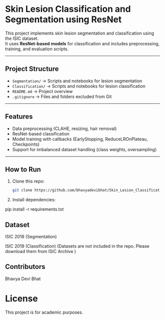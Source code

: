 # Skin Lesion Classification and Segmentation using ResNet

This project implements skin lesion segmentation and classification using the ISIC dataset.  
It uses **ResNet-based models** for classification and includes preprocessing, training, and evaluation scripts.

---

## Project Structure
- `Segmentation/` → Scripts and notebooks for lesion segmentation  
- `Classification/` → Scripts and notebooks for lesion classification  
- `README.md` → Project overview  
- `.gitignore` → Files and folders excluded from Git  

---

## Features
- Data preprocessing (CLAHE, resizing, hair removal)
- ResNet-based classification
- Model training with callbacks (EarlyStopping, ReduceLROnPlateau, Checkpoints)
- Support for imbalanced dataset handling (class weights, oversampling)

---

## How to Run
1. Clone this repo:
   ```bash
   git clone https://github.com/bhavyadevibhat/Skin_Lesion_Classification_and_Segmentation_Using_ResNet.git

2. Install dependencies:

pip install -r requirements.txt

## Dataset

ISIC 2018 (Segmentation)

ISIC 2019 (Classification)
(Datasets are not included in the repo. Please download them from ISIC Archive
)

## Contributors
Bhavya Devi Bhat

# License
This project is for academic purposes.